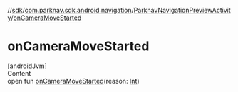 //[sdk](../../../index.md)/[com.parknav.sdk.android.navigation](../index.md)/[ParknavNavigationPreviewActivity](index.md)/[onCameraMoveStarted](on-camera-move-started.md)



# onCameraMoveStarted  
[androidJvm]  
Content  
open fun [onCameraMoveStarted](on-camera-move-started.md)(reason: [Int](https://kotlinlang.org/api/latest/jvm/stdlib/kotlin/-int/index.html))  



